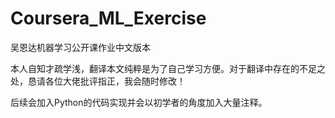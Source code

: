 # Coursera_ML_Exercise
吴恩达机器学习公开课作业中文版本

本人自知才疏学浅，翻译本文纯粹是为了自己学习方便。对于翻译中存在的不足之处，恳请各位大佬批评指正，我会随时修改！

后续会加入Python的代码实现并会以初学者的角度加入大量注释。
